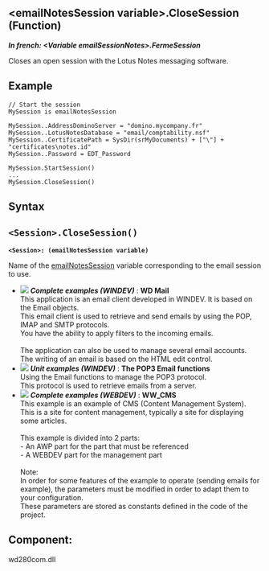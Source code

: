 


## &lt;emailNotesSession variable&gt;.CloseSession (Function)

***In french: &lt;Variable emailSessionNotes&gt;.FermeSession***



<a name="XUse"></a>
<a name="Use"></a>
<a name="description"></a>
Closes an open session with the Lotus Notes messaging software.






<a name="Example1"></a>
<a name="sample_code"></a>

## Example


```wl
// Start the session
MySession is emailNotesSession

MySession..AddressDominoServer = "domino.mycompany.fr"
MySession..LotusNotesDatabase = "email/comptability.nsf"
MySession..CertificatePath = SysDir(srMyDocuments) + ["\"] + "certificates\notes.id"
MySession..Password = EDT_Password

MySession.StartSession()
...
MySession.CloseSession()
```

<a name="XSYNTAX"></a>
<a name="SYNTAX1"></a>

## Syntax

`<Session>.CloseSession()`
---

**`<Session>: (emailNotesSession variable)`**

Name of the [emailNotesSession](../WDLang3/1000018768.md) variable corresponding to the email session to use. 




- ![](https://doc.pcsoft.fr/en-US/images/image.awp?langid=3&name=WDMail.gif) ***Complete examples (WINDEV)*** : **WD Mail** <br>This application is an email client developed in WINDEV. It is based on the Email objects.<br>This email client is used to retrieve and send emails by using the POP, IMAP and SMTP protocols.<br>You have the ability to apply filters to the incoming emails.<br><br>The application can also be used to manage several email accounts. The writing of an email is based on the HTML edit control.
- ![](https://doc.pcsoft.fr/en-US/images/image.awp?langid=3&name=ThePOP3Emailfunctions.gif) ***Unit examples (WINDEV)*** : **The POP3 Email functions** <br>Using the Email functions to manage the POP3 protocol.<br>This protocol is used to retrieve emails from a server.
- ![](https://doc.pcsoft.fr/en-US/images/image.awp?langid=3&name=WW_CMS.gif) ***Complete examples (WEBDEV)*** : **WW_CMS** <br>This example is an example of CMS (Content Management System).<br>This is a site for content management, typically a site for displaying some articles.<br><br>This example is divided into 2 parts:<br>- An AWP part for the part that must be referenced<br>- A WEBDEV part for the management part<br><br>Note:<br>In order for some features of the example to operate (sending emails for example), the parameters must be modified in order to adapt them to your configuration.<br>These parameters are stored as constants defined in the code of the project.

<a name="XComponent"></a>

## Component:
wd280com.dll
